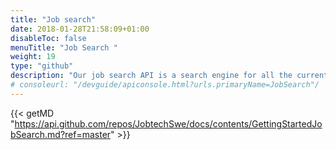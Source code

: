 ```yaml
---
title: "Job search"
date: 2018-01-28T21:58:09+01:00
disableToc: false
menuTitle: "Job Search "
weight: 19
type: "github"
description: "Our job search API is a search engine for all the current job ads from Platsbanken. The aim is to make a simple yet versatile API that should suit anyone building any kind of application involving data from job ads."
# consoleurl: "/devguide/apiconsole.html?urls.primaryName=JobSearch"/
---
```




{{< getMD "https://api.github.com/repos/JobtechSwe/docs/contents/GettingStartedJobSearch.md?ref=master" >}}





